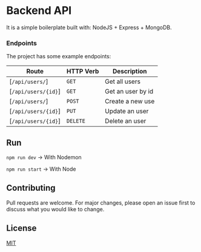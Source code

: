 # Backend API

It is a simple boilerplate built with: NodeJS + Express + MongoDB.

### Endpoints
The project has some example endpoints:


| Route               | HTTP Verb | Description       |
| ------------------- | --------- | ----------------- |
| [`/api/users/`]     | `GET`     | Get all users     |
| [`/api/users/{id}`] | `GET`     | Get an user by id |
| [`/api/users/`]     | `POST`    | Create a new use  |
| [`/api/users/{id}`] | `PUT`     | Update an user    |
| [`/api/users/{id}`] | `DELETE`  | Delete an user    |

## Run
```npm run dev``` -> With Nodemon

```npm run start``` -> With Node


## Contributing
Pull requests are welcome. For major changes, please open an issue first to discuss what you would like to change.

## License
[MIT](https://choosealicense.com/licenses/mit/)